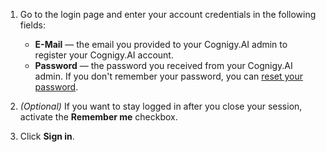 



1. Go to the login page and enter your account credentials in the following fields:

    - **E-Mail** — the email you provided to your Cognigy.AI admin to register your Cognigy.AI account.
    - **Password** — the password you received from your Cognigy.AI admin. If you don't remember your password, you can [reset your password](https://docs.cognigy.com/ai/installation/access-to-cognigy-ai/#reset-password).

2. _(Optional)_ If you want to stay logged in after you close your session, activate the **Remember me** checkbox.
3. Click **Sign in**.